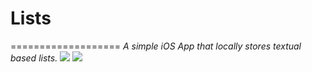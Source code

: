 # Lists
===================
*A simple iOS App that locally stores textual based lists.*
![](http://ryancortez.com/List-EditListItem-GIF.gif)
![](http://ryancortez.com/List-ReorderDelete-GIF.gif)
